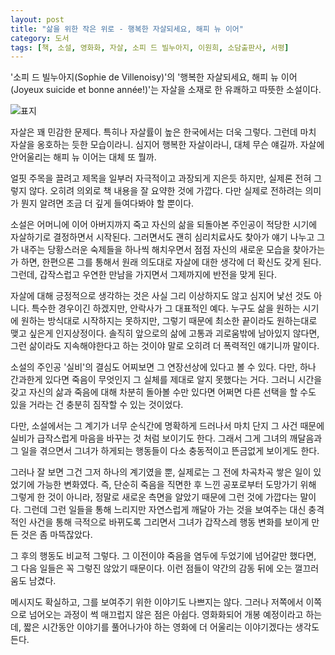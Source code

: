 ```yaml
---
layout: post
title: "삶을 위한 작은 위로 - 행복한 자살되세요, 해피 뉴 이어"
category: 도서
tags: [책, 소설, 영화화, 자살, 소피 드 빌누아지, 이원희, 소담출판사, 서평]
---
```


'소피 드 빌누아지(Sophie de Villenoisy)'의
'행복한 자살되세요, 해피 뉴 이어(Joyeux suicide et bonne année!)'는
자살을 소재로 한 유쾌하고 따뜻한 소설이다.

![표지](https://lh3.googleusercontent.com/HvpIDkX-3QxP6zVwslphjQK5S_Joo996fMQz7_E6QtcQk7zZmo6hOxTfEdF1hp2SmztiPkqbundeZA=s480)

자살은 꽤 민감한 문제다.
특히나 자살률이 높은 한국에서는 더욱 그렇다.
그런데 마치 자살을 옹호하는 듯한 모습이라니.
심지어 행복한 자살이라니, 대체 무슨 얘길까.
자살에 안어울리는 해피 뉴 이어는 대체 또 뭘까.

얼핏 주목을 끌려고 제목을 일부러 자극적이고 과장되게 지은듯 하지만,
실제론 전혀 그렇지 않다.
오히려 의외로 책 내용을 잘 요약한 것에 가깝다.
다만 실제로 전하려는 의미가 뭔지 알려면
조금 더 깊게 들여다봐야 할 뿐이다.

소설은 어머니에 이어 아버지까지 죽고 자신의 삶을 되돌아본 주인공이
적당한 시기에 자살하기로 결정하면서 시작된다.
그러면서도 괜히 심리치료사도 찾아가 얘기 나누고
그가 내주는 당황스러운 숙제들을 하나씩 해치우면서
점점 자신의 새로운 모습을 찾아가는가 하면,
한편으론 그를 통해서 원래 의도대로 자살에 대한 생각에 더 확신도 갖게 된다.
그런데, 갑작스럽고 우연한 만남을 가지면서 그제까지에 반전을 맞게 된다.

자살에 대해 긍정적으로 생각하는 것은 사실 그리 이상하지도 않고 심지어 낯선 것도 아니다.
특수한 경우이긴 하겠지만, 안락사가 그 대표적인 예다.
누구도 삶을 원하는 시기에 원하는 방식대로 시작하지는 못하지만,
그렇기 때문에 최소한 끝이라도 원하는대로 맺고 싶은게 인지상정이다.
솔직히 앞으로의 삶에 고통과 괴로움밖에 남아있지 않다면,
그런 삶이라도 지속해야한다고 하는 것이야 말로 오히려 더 폭력적인 얘기니까 말이다.

소설의 주인공 '실비'의 결심도 어찌보면 그 연장선상에 있다고 볼 수 있다.
다만, 하나 간과한게 있다면 죽음이 무엇인지 그 실체를 제대로 알지 못했다는 거다.
그러니 시간을 갖고 자신의 삶과 죽음에 대해 차분히 돌아볼 수만 있다면
어쩌면 다른 선택을 할 수도 있을 거라는 건 충분히 짐작할 수 있는 것이었다.

다만, 소설에서는 그 계기가 너무 순식간에 명확하게 드러나서
마치 단지 그 사건 때문에 실비가 급작스럽게 마음을 바꾸는 것 처럼 보이기도 한다.
그래서 그게 그녀의 깨달음과 그 일을 겪으면서 그녀가 하게되는 행동들이
다소 충동적이고 뜬금없게 보이게도 한다.

그러나 잘 보면 그건 그저 하나의 계기였을 뿐,
실제로는 그 전에 차곡차곡 쌓은 일이 있었기에 가능한 변화였다.
즉, 단순히 죽음을 직면한 후 느낀 공포로부터 도망가기 위해 그렇게 한 것이 아니라,
정말로 새로운 측면을 알았기 때문에 그런 것에 가깝다는 말이다.
그런데 그런 일들을 통해 느리지만 자연스럽게 깨달아 가는 것을 보여주는 대신
충격적인 사건을 통해 극적으로 바뀌도록 그리면서
그녀가 갑작스레 행동 변화를 보이게 만든 것은 좀 마뜩잖았다.

그 후의 행동도 비교적 그렇다.
그 이전이야 죽음을 염두에 두었기에 넘어갈만 했다면,
그 다음 일들은 꼭 그렇진 않았기 때문이다.
이런 점들이 약간의 감동 뒤에 오는 껄끄러움도 남겼다.

메시지도 확실하고,
그를 보여주기 위한 이야기도 나쁘지는 않다.
그러나 저쪽에서 이쪽으로 넘어오는 과정이 썩 매끄럽지 않은 점은 아쉽다.
영화화되어 개봉 예정이라고 하는데,
짧은 시간동안 이야기를 풀어나가야 하는 영화에 더 어울리는 이야기겠다는 생각도 든다.
